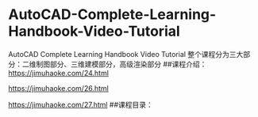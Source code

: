 # AutoCAD-Complete-Learning-Handbook-Video-Tutorial
AutoCAD Complete Learning Handbook Video Tutorial
整个课程分为三大部分：二维制图部分、三维建模部分，高级渲染部分
##课程介绍：
https://jimuhaoke.com/24.html

https://jimuhaoke.com/26.html

https://jimuhaoke.com/27.html
##课程目录：
